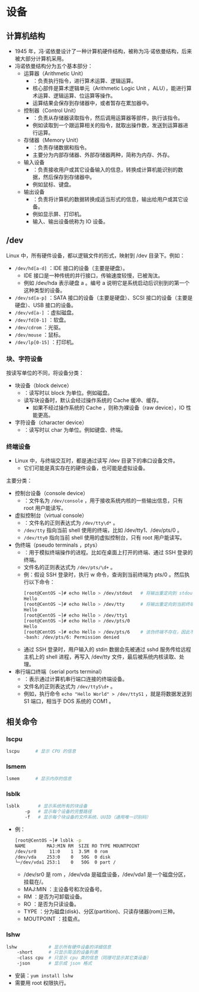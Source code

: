 # 设备

## 计算机结构

- 1945 年，冯·诺依曼设计了一种计算机硬件结构，被称为冯·诺依曼结构，后来被大部分计算机采用。
- 冯诺依曼结构分为五个基本部分：
  - 运算器（Arithmetic Unit）
    - ：负责执行指令，进行算术运算、逻辑运算。
    - 核心部件是算术逻辑单元（Arithmetic Logic Unit ，ALU），能进行算术运算、逻辑运算、位运算等操作。
    - 运算结果会保存到存储器中，或者暂存在累加器中。
  - 控制器（Control Unit）
    - ：负责从存储器读取指令，然后调用运算器等部件，执行该指令。
    - 例如读取到一个跟运算相关的指令，就取出操作数，发送到运算器进行运算。
  - 存储器（Memory Unit）
    - ：负责存储数据和指令。
    - 主要分为内部存储器、外部存储器两种，简称为内存、外存。
  - 输入设备
    - ：负责接收用户或其它设备输入的信息，转换成计算机能识别的数据，然后保存到存储器中。
    - 例如鼠标、键盘。
  - 输出设备
    - ：负责将计算机的数据转换成适当形式的信息，输出给用户或其它设备。
    - 例如显示屏、打印机。
    - 输入、输出设备统称为 IO 设备。

## /dev

Linux 中，所有硬件设备，都以逻辑文件的形式，映射到 /dev 目录下。例如：
- `/dev/hd[a-d]` ：IDE 接口的设备（主要是硬盘）。
  - IDE 接口是一种传统的并行接口，传输速度较慢，已被淘汰。
  - 例如 /dev/hda 表示硬盘 a 。编号 a 说明它是系统启动后识别到的第一个这种类型的设备。
- `/dev/sd[a-p]` ：SATA 接口的设备（主要是硬盘）、SCSI 接口的设备（主要是硬盘）、USB 接口的设备。
- `/dev/vd[a-]` ：虚拟磁盘。
- `/dev/fd[0-1]` ：软盘。
- `/dev/cdrom` ：光驱。
- `/dev/mouse` ：鼠标。
- `/dev/lp[0-15]` ：打印机。

### 块、字符设备

按读写单位的不同，将设备分类：
- 块设备（block deivce）
  - ：读写时以 block 为单位。例如磁盘。
  - 读写块设备时，默认会经过操作系统的 Cache 缓冲、缓存。
    - 如果不经过操作系统的 Cache ，则称为裸设备（raw device），IO 性能更高。
- 字符设备（character device）
  - ：读写时以 char 为单位。例如键盘、终端。

### 终端设备

- Linux 中，与终端交互时，都是通过读写 /dev 目录下的串口设备文件。
  - 它们可能是真实存在的硬件设备，也可能是虚拟设备。

主要分类：
- 控制台设备（console device）
  - ：文件名为 `/dev/console` ，用于接收系统内核的一些输出信息，只有 root 用户能读写。
- 虚拟控制台（virtual console）
  - ：文件名的正则表达式为 `/dev/tty\d*` 。
  - `/dev/tty` 指向当前 shell 使用的终端，比如 /dev/tty1、/dev/pts/0 。
  - `/dev/tty0` 指向当前 shell 使用的虚拟控制台，只有 root 用户能读写。
- 伪终端（pseudo terminals ，ptys）
  - ：用于模拟终端操作的进程。比如在桌面上打开的终端、通过 SSH 登录的终端。
  - 文件名的正则表达式为 `/dev/pts/\d+` 。
  - 例：假设 SSH 登录时，执行 w 命令，查询到当前终端为 pts/0 。然后执行以下命令：
    ```sh
    [root@CentOS ~]# echo Hello > /dev/stdout   # 将输出重定向到 stdout ，这会输出到当前终端
    Hello
    [root@CentOS ~]# echo Hello > /dev/tty      # 将输出重定向到当前终端
    Hello
    [root@CentOS ~]# echo Hello > /dev/tty1
    [root@CentOS ~]# echo Hello > /dev/pts/0
    Hello
    [root@CentOS ~]# echo Hello > /dev/pts/6    # 该伪终端不存在，因此不允许重定向
    -bash: /dev/pts/6: Permission denied
    ```
  - 通过 SSH 登录时，用户输入的 stdin 数据会先被通过 sshd 服务传给远程主机上的 shell 进程，再写入 /dev/tty 文件，最后被系统内核读取、处理。
- 串行端口终端（serial ports terminal）
  - ：表示通过计算机串行端口连接的终端设备。
  - 文件名的正则表达式为 `/dev/ttyS\d+` 。
  - 例如，执行命令 `echo "Hello World" > /dev/ttyS1` ，就是将数据发送到 S1 端口，相当于 DOS 系统的 COM1 。

## 相关命令

### lscpu

```sh
lscpu      # 显示 CPU 的信息
```

### lsmem

```sh
lsmem      # 显示内存的信息
```

### lsblk

```sh
lsblk       # 显示系统所有的块设备
       -p   # 显示每个设备的完整路径
       -f   # 显示每个块设备的文件系统、UUID（通用唯一识别码）
```
- 例：
  ```sh
  [root@CentOS ~]# lsblk -p
  NAME        MAJ:MIN RM  SIZE RO TYPE MOUNTPOINT
  /dev/sr0     11:0    1  3.5M  0 rom
  /dev/vda    253:0    0   50G  0 disk
  └─/dev/vda1 253:1    0   50G  0 part /
  ```
  - /dev/sr0 是 rom ，/dev/vda 是磁盘设备，/dev/vda1 是一个磁盘分区，挂载在/。
  - MAJ:MIN ：主设备号和次设备号。
  - RM ：是否为可卸载设备。
  - RO ：是否为只读设备。
  - TYPE ：分为磁盘(disk)、分区(partition)、只读存储器(rom)三种。
  - MOUTPOINT ：挂载点。

### lshw

```sh
lshw            # 显示所有硬件设备的详细信息
    -short      # 只显示简洁的设备列表
    -class cpu  # 只显示 cpu 类的信息（同理可显示其它类设备）
    -json       # 显示成 json 格式
```
- 安装：`yum install lshw`
- 需要用 root 权限执行。

